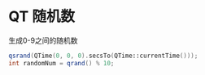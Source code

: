 # QT 随机数
生成0-9之间的随机数
``` C++
qsrand(QTime(0, 0, 0).secsTo(QTime::currentTime()));
int randomNum = qrand() % 10;
```

